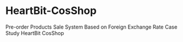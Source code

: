 # HeartBit-CosShop


Pre-order Products Sale System Based on Foreign Exchange Rate Case Study HeartBit CosShop
